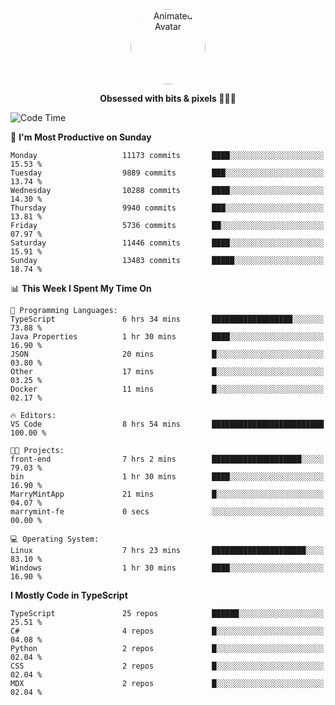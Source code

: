 
<div align="center">
  <img 
    src="https://i.postimg.cc/W1R4TF4j/d6kpuve-c97567cf-518b-4b86-a271-5c89d88d22f7.gif" 
    width="120" 
    height="120" 
    alt="Animated Avatar" 
    style="border-radius: 50%;" 
  />
  
  <strong>Obsessed with bits & pixels 🧑‍💻🎨</strong>
</div>


<!--
### 🛠️ Main Tech Stack

<div align="center">
  <img src="https://cdn.jsdelivr.net/gh/devicons/devicon/icons/javascript/javascript-original.svg" height="25" alt="JavaScript" />
  <img src="https://cdn.jsdelivr.net/gh/devicons/devicon/icons/react/react-original.svg" height="25" alt="React" />
  <img src="https://cdn.jsdelivr.net/gh/devicons/devicon/icons/cplusplus/cplusplus-original.svg" height="25" alt="C++" />
  <img src="https://cdn.jsdelivr.net/gh/devicons/devicon/icons/rust/rust-original.svg" height="25" alt="Rust" />
  <img src="https://cdn.jsdelivr.net/gh/devicons/devicon/icons/java/java-original.svg" height="25" alt="Java" />
  <img src="https://skillicons.dev/icons?i=mysql" height="25" alt="MySQL" />
  <img src="https://skillicons.dev/icons?i=pr" height="25" alt="Premiere Pro" />
</div> -->

<!--START_SECTION:waka-->
![Code Time](http://img.shields.io/badge/Code%20Time-2%2C639%20hrs%2025%20mins-blue)

📅 **I'm Most Productive on Sunday** 

```text
Monday                   11173 commits       ████░░░░░░░░░░░░░░░░░░░░░   15.53 % 
Tuesday                  9889 commits        ███░░░░░░░░░░░░░░░░░░░░░░   13.74 % 
Wednesday                10288 commits       ████░░░░░░░░░░░░░░░░░░░░░   14.30 % 
Thursday                 9940 commits        ███░░░░░░░░░░░░░░░░░░░░░░   13.81 % 
Friday                   5736 commits        ██░░░░░░░░░░░░░░░░░░░░░░░   07.97 % 
Saturday                 11446 commits       ████░░░░░░░░░░░░░░░░░░░░░   15.91 % 
Sunday                   13483 commits       █████░░░░░░░░░░░░░░░░░░░░   18.74 % 
```


📊 **This Week I Spent My Time On** 

```text
💬 Programming Languages: 
TypeScript               6 hrs 34 mins       ██████████████████░░░░░░░   73.88 % 
Java Properties          1 hr 30 mins        ████░░░░░░░░░░░░░░░░░░░░░   16.90 % 
JSON                     20 mins             █░░░░░░░░░░░░░░░░░░░░░░░░   03.80 % 
Other                    17 mins             █░░░░░░░░░░░░░░░░░░░░░░░░   03.25 % 
Docker                   11 mins             █░░░░░░░░░░░░░░░░░░░░░░░░   02.17 % 

🔥 Editors: 
VS Code                  8 hrs 54 mins       █████████████████████████   100.00 % 

🐱‍💻 Projects: 
front-end                7 hrs 2 mins        ████████████████████░░░░░   79.03 % 
bin                      1 hr 30 mins        ████░░░░░░░░░░░░░░░░░░░░░   16.90 % 
MarryMintApp             21 mins             █░░░░░░░░░░░░░░░░░░░░░░░░   04.07 % 
marrymint-fe             0 secs              ░░░░░░░░░░░░░░░░░░░░░░░░░   00.00 % 

💻 Operating System: 
Linux                    7 hrs 23 mins       █████████████████████░░░░   83.10 % 
Windows                  1 hr 30 mins        ████░░░░░░░░░░░░░░░░░░░░░   16.90 % 
```

**I Mostly Code in TypeScript** 

```text
TypeScript               25 repos            ██████░░░░░░░░░░░░░░░░░░░   25.51 % 
C#                       4 repos             █░░░░░░░░░░░░░░░░░░░░░░░░   04.08 % 
Python                   2 repos             █░░░░░░░░░░░░░░░░░░░░░░░░   02.04 % 
CSS                      2 repos             █░░░░░░░░░░░░░░░░░░░░░░░░   02.04 % 
MDX                      2 repos             █░░░░░░░░░░░░░░░░░░░░░░░░   02.04 % 
```




<!--END_SECTION:waka-->

